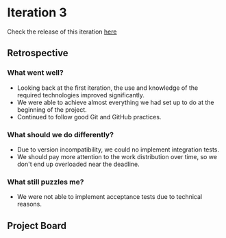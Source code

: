 # Iteration 3

Check the release of this iteration [here](https://github.com/LEIC-ES-2021-22/2LEIC07T1/releases/tag/v3.0.0)

## Retrospective

### What went well?

 - Looking back at the first iteration, the use and knowledge of the required technologies improved significantly.
 - We were able to achieve almost everything we had set up to do at the beginning of the project.
 - Continued to follow good Git and GitHub practices. 

### What should we do differently?

 - Due to version incompatibility, we could no implement integration tests. 
 - We should pay more attention to the work distribution over time, so we don't end up overloaded near the deadline. 

### What still puzzles me?

 - We were not able to implement acceptance tests due to technical reasons.

## Project Board

